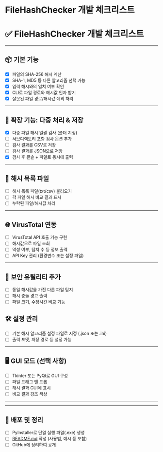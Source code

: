 # FileHashChecker 개발 체크리스트

# ✅ FileHashChecker 개발 체크리스트

---

## 📦 기본 기능

- [x]  파일의 SHA-256 해시 계산
- [x]  SHA-1, MD5 등 다른 알고리즘 선택 가능
- [x]  입력 해시와의 일치 여부 확인
- [x]  CLI로 파일 경로와 해시값 인자 받기
- [x]  잘못된 파일 경로/해시값 예외 처리

---

## 📁 확장 기능: 다중 처리 & 저장

- [x]  다중 파일 해시 일괄 검사 (폴더 지정)
- [ ]  서브디렉토리 포함 검사 옵션 추가
- [ ]  검사 결과를 CSV로 저장
- [ ]  검사 결과를 JSON으로 저장
- [x]  검사 후 콘솔 + 파일로 동시에 출력

---

## 📄 해시 목록 파일

- [ ]  해시 목록 파일(txt/csv) 불러오기
- [ ]  각 파일 해시 비교 결과 표시
- [ ]  누락된 파일/해시값 처리

---

## 🌐 VirusTotal 연동

- [ ]  VirusTotal API 호출 기능 구현
- [ ]  해시값으로 파일 조회
- [ ]  악성 여부, 탐지 수 등 정보 출력
- [ ]  API Key 관리 (환경변수 또는 설정 파일)

---

## 🧠 보안 유틸리티 추가

- [ ]  동일 해시값을 가진 다른 파일 탐지
- [ ]  해시 충돌 경고 출력
- [ ]  파일 크기, 수정시간 비교 기능

## 🛠 설정 관리

- [ ]  기본 해시 알고리즘 설정 파일로 지정 (.json 또는 .ini)
- [ ]  출력 포맷, 저장 경로 등 설정 가능

---

## 🖥 GUI 모드 (선택 사항)

- [ ]  Tkinter 또는 PyQt로 GUI 구성
- [ ]  파일 드래그 앤 드롭
- [ ]  해시 결과 GUI에 표시
- [ ]  비교 결과 강조 색상

---

---

## 🚀 배포 및 정리

- [ ]  PyInstaller로 단일 실행 파일(.exe) 생성
- [ ]  [README.md](http://readme.md/) 작성 (사용법, 예시 등 포함)
- [ ]  GitHub에 정리하여 공개